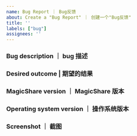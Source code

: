 ```yaml
---
name: Bug Report ｜ Bug反馈
about: Create a "Bug Report" ｜ 创建一个"Bug反馈"
title: ''
labels: ["bug"]
assignees: ''
---
```


<!-- Please fill in these questions. | 请填写以下这些问题。 -->

### Bug description ｜ bug 描述

### Desired outcome | 期望的结果

### MagicShare version ｜ MagicShare 版本

### Operating system version ｜ 操作系统版本

### Screenshot ｜ 截图
